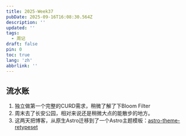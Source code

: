 ```yaml
---
title: 2025-Week37
pubDate: 2025-09-16T16:08:30.564Z
description: ''
updated: ''
tags:
  - 周记
draft: false
pin: 0
toc: true
lang: 'zh'
abbrlink: ''
---
```


## 流水账

1. 独立做第一个完整的CURD需求，稍微了解了下Bloom Filter
2. 周末去了长安公园，相对来说还是稍微大点的能散步的地方。
3. 这两天把博客，从原生Astro迁移到了一个Astro主题模板：[astro-theme-retypeset](https://github.com/radishzzz/astro-theme-retypeset)